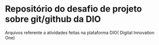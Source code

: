 # Repositório do desafio de projeto sobre git/github da DIO

Arquivos referente a atividades feitas na plataforma DIO( Digital Innovation One)
